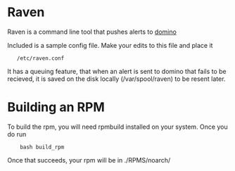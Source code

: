 Raven
=====

Raven is a command line tool that pushes alerts to [domino](https://github.com/cbarraford/domino)

Included is a sample config file. Make your edits to this file and place it 
```
   /etc/raven.conf
```

It has a queuing feature, that when an alert is sent to domino that
fails to be recieved, it is saved on the disk locally (/var/spool/raven) to be resent
later.

Building an RPM
===============

To build the rpm, you will need rpmbuild installed on your system. Once you do run
```
    bash build_rpm
```
Once that succeeds, your rpm will be in ./RPMS/noarch/
